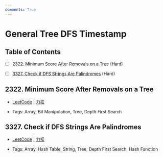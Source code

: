 ```yaml
---
comments: True
---
```


# General Tree DFS Timestamp

## Table of Contents

- [ ] [2322. Minimum Score After Removals on a Tree](#2322-minimum-score-after-removals-on-a-tree) (Hard)
- [ ] [3327. Check if DFS Strings Are Palindromes](#3327-check-if-dfs-strings-are-palindromes) (Hard)


## 2322. Minimum Score After Removals on a Tree

-    [LeetCode](https://leetcode.com/problems/minimum-score-after-removals-on-a-tree/) | [力扣](https://leetcode.cn/problems/minimum-score-after-removals-on-a-tree/)

-   Tags: Array, Bit Manipulation, Tree, Depth First Search



## 3327. Check if DFS Strings Are Palindromes

-    [LeetCode](https://leetcode.com/problems/check-if-dfs-strings-are-palindromes/) | [力扣](https://leetcode.cn/problems/check-if-dfs-strings-are-palindromes/)

-   Tags: Array, Hash Table, String, Tree, Depth First Search, Hash Function




